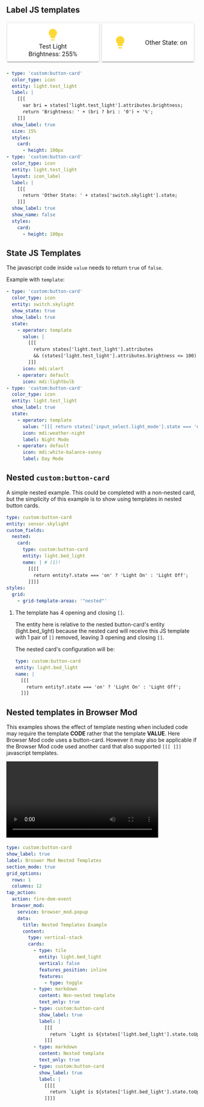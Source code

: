 ## Label JS templates

![label_template](../images/labels.png)

```yaml
- type: 'custom:button-card'
  color_type: icon
  entity: light.test_light
  label: |
    [[[
      var bri = states['light.test_light'].attributes.brightness;
      return 'Brightness: ' + (bri ? bri : '0') + '%';
    ]]]
  show_label: true
  size: 15%
  styles:
    card:
      - height: 100px
- type: 'custom:button-card'
  color_type: icon
  entity: light.test_light
  layout: icon_label
  label: |
    [[[
      return 'Other State: ' + states['switch.skylight'].state;
    ]]]
  show_label: true
  show_name: false
  styles:
    card:
      - height: 100px
```

## State JS Templates

The javascript code inside `value` needs to return `true` of `false`.

Example with `template`:

```yaml
- type: 'custom:button-card'
  color_type: icon
  entity: switch.skylight
  show_state: true
  show_label: true
  state:
    - operator: template
      value: |
        [[[
          return states['light.test_light'].attributes
          && (states['light.test_light'].attributes.brightness <= 100)
        ]]]
      icon: mdi:alert
    - operator: default
      icon: mdi:lightbulb
- type: 'custom:button-card'
  color_type: icon
  entity: light.test_light
  show_label: true
  state:
    - operator: template
      value: "[[[ return states['input_select.light_mode'].state === 'night_mode' ]]]"
      icon: mdi:weather-night
      label: Night Mode
    - operator: default
      icon: mdi:white-balance-sunny
      label: Day Mode
```

## Nested `custom:button-card`

A simple nested example. This could be completed with a non-nested card, but the simplicity of this example is to show using templates in nested button cards.

```yaml
type: custom:button-card
entity: sensor.skylight
custom_fields:
  nested:
    card:
      type: custom:button-card
      entity: light.bed_light
      name: | # (1)!
        [[[[
          return entity?.state === 'on' ? 'Light On' : 'Light Off';
        ]]]]
styles:
  grid:
    - grid-template-areas: '"nested"'
```

1.  The template has 4 opening and closing `[]`.

    The entity here is relative to the nested button-card's entity (light.bed_light) because the nested card will receive this JS template with 1 pair of `[]` removed, leaving 3 opening and closing `[]`.

    The nested card's configuration will be:

    ```yaml
    type: custom:button-card
    entity: light.bed_light
    name: |
      [[[
        return entity?.state === 'on' ? 'Light On' : 'Light Off';
      ]]]
    ```

## Nested templates in Browser Mod

This examples shows the effect of template nesting when included code may require the template **CODE** rather that the template **VALUE**. Here Browser Mod code uses a button-card. However it may also be applicable if the Browser Mod code used another card that also supported `[[[ ]]]` javascript templates.

<video width="400" controls>
  <source src="/button-card/images/browser-mod-nested-templates-example.mp4" type="video/mp4">
</video>

```yaml
type: custom:button-card
show_label: true
label: Broswer Mod Nested Templates
section_mode: true
grid_options:
  rows: 1
  columns: 12
tap_action:
  action: fire-dom-event
  browser_mod:
    service: browser_mod.popup
    data:
      title: Nested Templates Example
      content:
        type: vertical-stack
        cards:
          - type: tile
            entity: light.bed_light
            vertical: false
            features_position: inline
            features:
              - type: toggle
          - type: markdown
            content: Non-nested template
            text_only: true
          - type: custom:button-card
            show_label: true
            label: |
              [[[
                return `Light is ${states['light.bed_light'].state.toUpperCase()}`;
              ]]]
          - type: markdown
            content: Nested template
            text_only: true
          - type: custom:button-card
            show_label: true
            label: |
              [[[[
                return `Light is ${states['light.bed_light'].state.toUpperCase()}`;
              ]]]]
```
